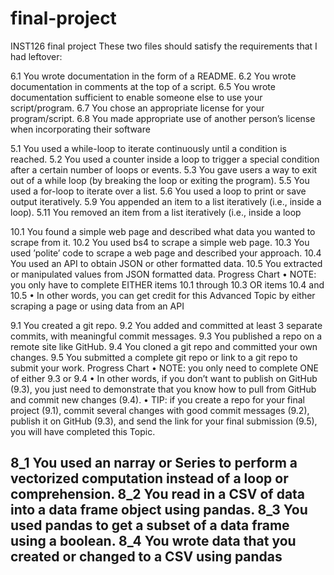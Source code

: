 # final-project
INST126 final project
These two files should satisfy the requirements that I had leftover:

6.1 You wrote documentation in the form of a README. 6.2 You wrote documentation in comments at the top of a script. 6.5 You wrote documentation sufficient to enable someone else to use your script/program. 6.7 You chose an appropriate license for your program/script. 6.8 You made appropriate use of another person’s license when incorporating their software

5.1 You used a while-loop to iterate continuously until a condition is reached. 5.2 You used a counter inside a loop to trigger a special condition after a certain number of loops or events. 5.3 You gave users a way to exit out of a while loop (by breaking the loop or exiting the program). 5.5 You used a for-loop to iterate over a list. 5.6 You used a loop to print or save output iteratively. 5.9 You appended an item to a list iteratively (i.e., inside a loop). 5.11 You removed an item from a list iteratively (i.e., inside a loop

10.1 You found a simple web page and described what data you wanted to scrape from it. 10.2 You used bs4 to scrape a simple web page. 10.3 You used ’polite’ code to scrape a web page and described your approach. 10.4 You used an API to obtain JSON or other formatted data. 10.5 You extracted or manipulated values from JSON formatted data. Progress Chart • NOTE: you only have to complete EITHER items 10.1 through 10.3 OR items 10.4 and 10.5 • In other words, you can get credit for this Advanced Topic by either scraping a page or using data from an API

9.1 You created a git repo. 9.2 You added and committed at least 3 separate commits, with meaningful commit messages. 9.3 You published a repo on a remote site like GitHub. 9.4 You cloned a git repo and committed your own changes. 9.5 You submitted a complete git repo or link to a git repo to submit your work. Progress Chart • NOTE: you only need to complete ONE of either 9.3 or 9.4 • In other words, if you don’t want to publish on GitHub (9.3), you just need to demonstrate that you know how to pull from GitHub and commit new changes (9.4). • TIP: if you create a repo for your final project (9.1), commit several changes with good commit messages (9.2), publish it on GitHub (9.3), and send the link for your final submission (9.5), you will have completed this Topic.

8_1 You used an narray or Series to perform a vectorized computation instead of a loop or comprehension. 8_2 You read in a CSV of data into a data frame object using pandas. 8_3 You used pandas to get a subset of a data frame using a boolean. 8_4 You wrote data that you created or changed to a CSV using pandas
 ------------------------------------------------------------------------------------------------------------------------------------------------------------------------------------------------------------------------------------------
 
